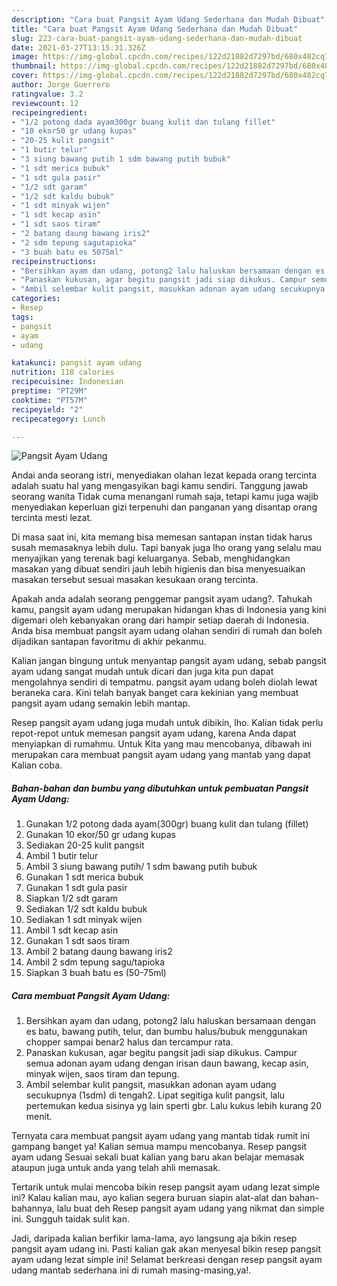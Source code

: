 ```yaml
---
description: "Cara buat Pangsit Ayam Udang Sederhana dan Mudah Dibuat"
title: "Cara buat Pangsit Ayam Udang Sederhana dan Mudah Dibuat"
slug: 223-cara-buat-pangsit-ayam-udang-sederhana-dan-mudah-dibuat
date: 2021-03-27T13:15:31.326Z
image: https://img-global.cpcdn.com/recipes/122d21882d7297bd/680x482cq70/pangsit-ayam-udang-foto-resep-utama.jpg
thumbnail: https://img-global.cpcdn.com/recipes/122d21882d7297bd/680x482cq70/pangsit-ayam-udang-foto-resep-utama.jpg
cover: https://img-global.cpcdn.com/recipes/122d21882d7297bd/680x482cq70/pangsit-ayam-udang-foto-resep-utama.jpg
author: Jorge Guerrero
ratingvalue: 3.2
reviewcount: 12
recipeingredient:
- "1/2 potong dada ayam300gr buang kulit dan tulang fillet"
- "10 ekor50 gr udang kupas"
- "20-25 kulit pangsit"
- "1 butir telur"
- "3 siung bawang putih 1 sdm bawang putih bubuk"
- "1 sdt merica bubuk"
- "1 sdt gula pasir"
- "1/2 sdt garam"
- "1/2 sdt kaldu bubuk"
- "1 sdt minyak wijen"
- "1 sdt kecap asin"
- "1 sdt saos tiram"
- "2 batang daung bawang iris2"
- "2 sdm tepung sagutapioka"
- "3 buah batu es 5075ml"
recipeinstructions:
- "Bersihkan ayam dan udang, potong2 lalu haluskan bersamaan dengan es batu, bawang putih, telur, dan bumbu halus/bubuk menggunakan chopper sampai benar2 halus dan tercampur rata."
- "Panaskan kukusan, agar begitu pangsit jadi siap dikukus. Campur semua adonan ayam udang dengan irisan daun bawang, kecap asin, minyak wijen, saos tiram dan tepung."
- "Ambil selembar kulit pangsit, masukkan adonan ayam udang secukupnya (1sdm) di tengah2. Lipat segitiga kulit pangsit, lalu pertemukan kedua sisinya yg lain sperti gbr. Lalu kukus lebih kurang 20 menit."
categories:
- Resep
tags:
- pangsit
- ayam
- udang

katakunci: pangsit ayam udang 
nutrition: 118 calories
recipecuisine: Indonesian
preptime: "PT29M"
cooktime: "PT57M"
recipeyield: "2"
recipecategory: Lunch

---
```



![Pangsit Ayam Udang](https://img-global.cpcdn.com/recipes/122d21882d7297bd/680x482cq70/pangsit-ayam-udang-foto-resep-utama.jpg)

Andai anda seorang istri, menyediakan olahan lezat kepada orang tercinta adalah suatu hal yang mengasyikan bagi kamu sendiri. Tanggung jawab seorang  wanita Tidak cuma menangani rumah saja, tetapi kamu juga wajib menyediakan keperluan gizi terpenuhi dan panganan yang disantap orang tercinta mesti lezat.

Di masa  saat ini, kita memang bisa memesan santapan instan tidak harus susah memasaknya lebih dulu. Tapi banyak juga lho orang yang selalu mau menyajikan yang terenak bagi keluarganya. Sebab, menghidangkan masakan yang dibuat sendiri jauh lebih higienis dan bisa menyesuaikan masakan tersebut sesuai masakan kesukaan orang tercinta. 



Apakah anda adalah seorang penggemar pangsit ayam udang?. Tahukah kamu, pangsit ayam udang merupakan hidangan khas di Indonesia yang kini digemari oleh kebanyakan orang dari hampir setiap daerah di Indonesia. Anda bisa membuat pangsit ayam udang olahan sendiri di rumah dan boleh dijadikan santapan favoritmu di akhir pekanmu.

Kalian jangan bingung untuk menyantap pangsit ayam udang, sebab pangsit ayam udang sangat mudah untuk dicari dan juga kita pun dapat mengolahnya sendiri di tempatmu. pangsit ayam udang boleh diolah lewat beraneka cara. Kini telah banyak banget cara kekinian yang membuat pangsit ayam udang semakin lebih mantap.

Resep pangsit ayam udang juga mudah untuk dibikin, lho. Kalian tidak perlu repot-repot untuk memesan pangsit ayam udang, karena Anda dapat menyiapkan di rumahmu. Untuk Kita yang mau mencobanya, dibawah ini merupakan cara membuat pangsit ayam udang yang mantab yang dapat Kalian coba.

<!--inarticleads1-->

##### Bahan-bahan dan bumbu yang dibutuhkan untuk pembuatan Pangsit Ayam Udang:

1. Gunakan 1/2 potong dada ayam(300gr) buang kulit dan tulang (fillet)
1. Gunakan 10 ekor/50 gr udang kupas
1. Sediakan 20-25 kulit pangsit
1. Ambil 1 butir telur
1. Ambil 3 siung bawang putih/ 1 sdm bawang putih bubuk
1. Gunakan 1 sdt merica bubuk
1. Gunakan 1 sdt gula pasir
1. Siapkan 1/2 sdt garam
1. Sediakan 1/2 sdt kaldu bubuk
1. Sediakan 1 sdt minyak wijen
1. Ambil 1 sdt kecap asin
1. Gunakan 1 sdt saos tiram
1. Ambil 2 batang daung bawang iris2
1. Ambil 2 sdm tepung sagu/tapioka
1. Siapkan 3 buah batu es (50-75ml)




<!--inarticleads2-->

##### Cara membuat Pangsit Ayam Udang:

1. Bersihkan ayam dan udang, potong2 lalu haluskan bersamaan dengan es batu, bawang putih, telur, dan bumbu halus/bubuk menggunakan chopper sampai benar2 halus dan tercampur rata.
1. Panaskan kukusan, agar begitu pangsit jadi siap dikukus. Campur semua adonan ayam udang dengan irisan daun bawang, kecap asin, minyak wijen, saos tiram dan tepung.
1. Ambil selembar kulit pangsit, masukkan adonan ayam udang secukupnya (1sdm) di tengah2. Lipat segitiga kulit pangsit, lalu pertemukan kedua sisinya yg lain sperti gbr. Lalu kukus lebih kurang 20 menit.




Ternyata cara membuat pangsit ayam udang yang mantab tidak rumit ini gampang banget ya! Kalian semua mampu mencobanya. Resep pangsit ayam udang Sesuai sekali buat kalian yang baru akan belajar memasak ataupun juga untuk anda yang telah ahli memasak.

Tertarik untuk mulai mencoba bikin resep pangsit ayam udang lezat simple ini? Kalau kalian mau, ayo kalian segera buruan siapin alat-alat dan bahan-bahannya, lalu buat deh Resep pangsit ayam udang yang nikmat dan simple ini. Sungguh taidak sulit kan. 

Jadi, daripada kalian berfikir lama-lama, ayo langsung aja bikin resep pangsit ayam udang ini. Pasti kalian gak akan menyesal bikin resep pangsit ayam udang lezat simple ini! Selamat berkreasi dengan resep pangsit ayam udang mantab sederhana ini di rumah masing-masing,ya!.

